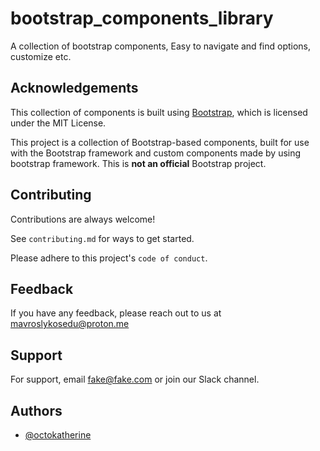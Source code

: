 
# bootstrap_components_library

A collection of bootstrap components, Easy to navigate and find options, customize etc.


## Acknowledgements

This collection of components is built using [Bootstrap](https://getbootstrap.com), which is licensed under the MIT License. 

This project is a collection of Bootstrap-based components, built for use with the Bootstrap framework and custom components made by using bootstrap framework. This is **not an official** Bootstrap project.

## Contributing

Contributions are always welcome!

See `contributing.md` for ways to get started.

Please adhere to this project's `code of conduct`.


## Feedback

If you have any feedback, please reach out to us at mavroslykosedu@proton.me
## Support

For support, email fake@fake.com or join our Slack channel.


## Authors

- [@octokatherine](https://www.github.com/octokatherine)

